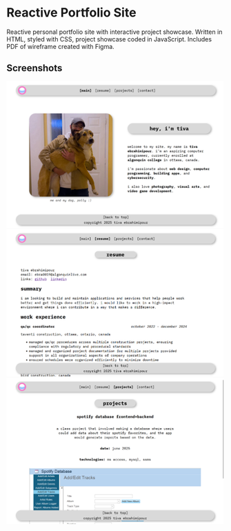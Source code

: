 # Reactive Portfolio Site
Reactive personal portfolio site with interactive project showcase.
Written in HTML, styled with CSS, project showcase coded in JavaScript.
Includes PDF of wireframe created with Figma.

## Screenshots
![main page](images/screenshot1.png)
![resume page](images/screenshot2.png)
![projects page](images/screenshot3.png)

